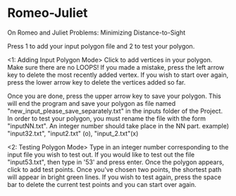 # Romeo-Juliet

On Romeo and Juliet Problems: Minimizing Distance-to-Sight

Press 1 to add your input polygon file and 2 to test your polygon.

<1: Adding Input Polygon Mode>
Click to add vertices in your polygon.
Make sure there are no LOOPS!
If you made a mistake, press the left arrow key to delete the most recently added vertex.
If you wish to start over again, press the lower arrow key to delete the vertices added so far.

Once you are done, press the upper arrow key to save your polygon. 
This will end the program and save your polygon as file named "new_input_please_save_separately.txt" in the inputs folder of the Project.
In order to test your polygon, you must rename the file with the form "inputNN.txt". An integer number should take place in the NN part.
example) "input32.txt", "input2.txt" (o), "input_2.txt"(x)


<2: Testing Polygon Mode>
Type in an integer number corresponding to the input file you wish to test out. 
If you would like to test out the file "input53.txt", then type in '53' and press enter.
Once the polygon appears, click to add test points.
Once you've chosen two points, the shortest path will appear in bright green lines.
If you wish to test again, press the space bar to delete the current test points and you can start over again.

